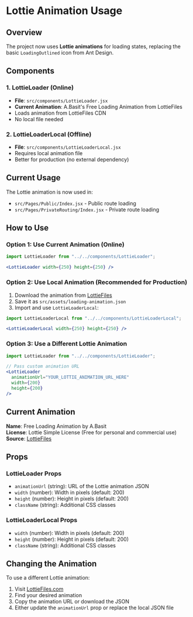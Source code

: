 # Lottie Animation Usage

## Overview
The project now uses **Lottie animations** for loading states, replacing the basic `LoadingOutlined` icon from Ant Design.

## Components

### 1. LottieLoader (Online)
- **File**: `src/components/LottieLoader.jsx`
- **Current Animation**: A.Basit's Free Loading Animation from LottieFiles
- Loads animation from LottieFiles CDN
- No local file needed

### 2. LottieLoaderLocal (Offline)
- **File**: `src/components/LottieLoaderLocal.jsx`
- Requires local animation file
- Better for production (no external dependency)

## Current Usage

The Lottie animation is now used in:
- `src/Pages/Public/Index.jsx` - Public route loading
- `src/Pages/PrivateRouting/Index.jsx` - Private route loading

## How to Use

### Option 1: Use Current Animation (Online)
```jsx
import LottieLoader from "../../components/LottieLoader";

<LottieLoader width={250} height={250} />
```

### Option 2: Use Local Animation (Recommended for Production)
1. Download the animation from [LottieFiles](https://lottiefiles.com/free-animation/loading-e2j1A8oi6J)
2. Save it as `src/assets/loading-animation.json`
3. Import and use `LottieLoaderLocal`:
```jsx
import LottieLoaderLocal from "../../components/LottieLoaderLocal";

<LottieLoaderLocal width={250} height={250} />
```

### Option 3: Use a Different Lottie Animation
```jsx
import LottieLoader from "../../components/LottieLoader";

// Pass custom animation URL
<LottieLoader 
  animationUrl="YOUR_LOTTIE_ANIMATION_URL_HERE" 
  width={200} 
  height={200} 
/>
```

## Current Animation
**Name**: Free Loading Animation by A.Basit  
**License**: Lottie Simple License (Free for personal and commercial use)  
**Source**: [LottieFiles](https://lottiefiles.com/free-animation/loading-e2j1A8oi6J)

## Props

### LottieLoader Props
- `animationUrl` (string): URL of the Lottie animation JSON
- `width` (number): Width in pixels (default: 200)
- `height` (number): Height in pixels (default: 200)
- `className` (string): Additional CSS classes

### LottieLoaderLocal Props
- `width` (number): Width in pixels (default: 200)
- `height` (number): Height in pixels (default: 200)
- `className` (string): Additional CSS classes

## Changing the Animation

To use a different Lottie animation:
1. Visit [LottieFiles.com](https://lottiefiles.com)
2. Find your desired animation
3. Copy the animation URL or download the JSON
4. Either update the `animationUrl` prop or replace the local JSON file

